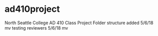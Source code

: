 # ad410project
North Seattle College AD 410 Class Project
Folder structure added 5/6/18 mv
testing reviewers 5/6/18 mv
